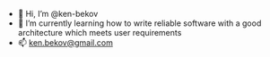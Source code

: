 - 👋 Hi, I’m @ken-bekov
- 🌱 I’m currently learning how to write reliable software with a good architecture which meets user requirements
- 📫 ken.bekov@gmail.com

<!---
ken-bekov/ken-bekov is a ✨ special ✨ repository because its `README.md` (this file) appears on your GitHub profile.
You can click the Preview link to take a look at your changes.
--->
